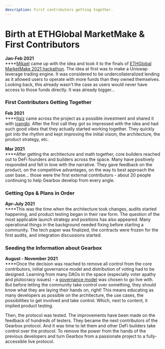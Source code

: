 ```yaml
---
description: First contributors getting together.
---
```


# Birth at ETHGlobal MarketMake & First Contributors

**Jan-Feb 2021**\
****[Mikael](https://twitter.com/mikaellazarev) came up with the idea and took it to the finals of [ETHGlobal MarketMake 2021 hackathon](https://showcase.ethglobal.co/marketmake/gearbox-protocol). The idea at first was to make a Uniswap leverage trading engine. It was considered to be undercollateralized lending as it allowed users to operate with more funds than they owned themselves. Looking back, this already wasn't the case as users would never have access to those funds directly. It was already bigger...&#x20;

### First Contributors Getting Together

**Feb 2021**\
****[Ilgiz](https://twitter.com/apeir99n) came across the project as a possible investment and shared it with [ivangbi](https://twitter.com/ivangbi\_). After the first call they got so impressed with the idea and had such good vibes that they actually started working together. They quickly got into the rhythm and kept improving the initial vision, the architecture, the product strategy, etc.&#x20;

**Mar 2021**\
****After getting the architecture and math together, core builders reached out to DeFi founders and builders across the space. Many have positively responded and fell in love with the narrative. They gave feedback on the product, on the competitive advantages, on the way to best approach the user base... those were the first external contributors - about 20 people continuing to help Gearbox develop from every angle.

### Getting Ops & Plans in Order

**Apr-July 2021**\
****This was the time when the architecture took changes, audits started happening, and product testing began in their raw form. The question of the most applicable launch strategy and positions has also appeared. Many operational things in the background needed fixing before starting a community. The tech paper was finalized, the contracts were frozen for the first audits, and integration discussions started.

### **Seeding the Information about Gearbox**

**August - November 2021**\
****Once the decision was reached to remove all control from the core contributors, initial governance model and distribution of voting had to be designed. Learning from many DAOs in the space (especially voter apathy and plutocracy issues) - a [governance model](../../governance/setup/) was chosen to go live with. But before letting the community take control over something, they should know what they are laying their hands on, right! This means educating as many developers as possible on the architecture, the use cases, the possibilities to get involved and take control. Which, next to content, it implied product testing.

Then, the protocol was tested. The improvements have been made on the feedback of hundreds of testers. They became the next contributors of the Gearbox protocol. And it was time to let them and other DeFi builders take control over the protocol. To remove the power from the hands of the previous developers and turn Gearbox from a passionate project to a fully-accessible live protocol.
